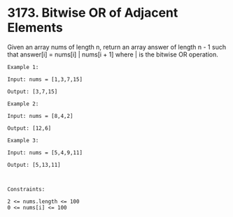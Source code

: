 # 3173. Bitwise OR of Adjacent Elements

Given an array nums of length n, return an array answer of length n - 1 such that answer[i] = nums[i] | nums[i + 1] where | is the bitwise OR operation.

```
Example 1:

Input: nums = [1,3,7,15]

Output: [3,7,15]

Example 2:

Input: nums = [8,4,2]

Output: [12,6]

Example 3:

Input: nums = [5,4,9,11]

Output: [5,13,11]



Constraints:

2 <= nums.length <= 100
0 <= nums[i] <= 100
```